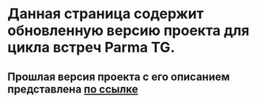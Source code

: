 # Данная страница содержит обновленную версию проекта для цикла встреч Parma TG. 

## Прошлая версия проекта с его описанием представлена [по ссылке](https://github.com/MaximGilman/ML-Article-Searcher)
